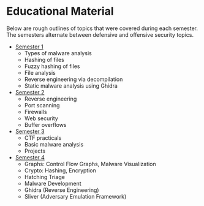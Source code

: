 # Educational Material

Below are rough outlines of topics that were covered during each semester. The semesters alternate between defensive and offensive security topics.

- [Semester 1](1sem/)
    - Types of malware analysis
    - Hashing of files
    - Fuzzy hashing of files
    - File analysis
    - Reverse engineering via decompilation
    - Static malware analysis using Ghidra
- [Semester 2](2sem/)
    - Reverse engineering
    - Port scanning
    - Firewalls
    - Web security
    - Buffer overflows
- [Semester 3](3sem/)
    - CTF practicals
    - Basic malware analysis
    - Projects
- [Semester 4](4sem/)
    - Graphs: Control Flow Graphs, Malware Visualization
    - Crypto: Hashing, Encryption
    - Hatching Triage
    - Malware Development
    - Ghidra (Reverse Engineering)
    - Sliver (Adversary Emulation Framework)
